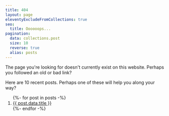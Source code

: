 ```yaml
---
title: 404
layout: page
eleventyExcludeFromCollections: true
seo:
  title: Oooooops...
pagination:
  data: collections.post
  size: 10
  reverse: true
  alias: posts
---
```


The page you're looking for doesn't currently exist on this website. Perhaps you followed an old or bad link?

Here are 10 recent posts. Perhaps one of these will help you along your way?

<ol class="pt-4">
{%- for post in posts -%}
  <li><a class="underline" href="{{ post.url }}">{{ post.data.title }}</a></li>
{%- endfor -%}
</ol>
